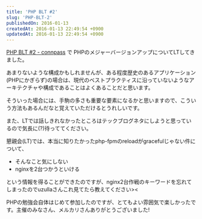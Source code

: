 ```yaml
---
title: 'PHP BLT #2'
slug: 'PHP-BLT-2'
publishedOn: 2016-01-13
createdAt: 2016-01-13 22:49:54 +0900
updatedAt: 2016-01-13 22:49:54 +0900
---
```

[PHP BLT #2 - connpass](https://phpblt.connpass.com/event/23974/) で PHPのメジャーバージョンアップについてLTしてきました。

<div style="max-width: 400px">
<script async class="speakerdeck-embed" data-id="be0e0421d7da4930801bb4cce11d8e88" data-ratio="1.33333333333333" src="//speakerdeck.com/assets/embed.js"></script>
</div>

あまりないような構成かもしれませんが、ある程度歴史のあるアプリケーション(PHPにかぎらず)の場合は、現代のベストプラクティスに沿っていないようなアーキテクチャや構成であることはよくあることだと思います。

そういった場合には、手駒の多さも重要な要素になるかと思いますので、こういう方法もあるんだなと覚えていただけるとうれしいです。

また、LTでは話しきれなかったところはテックブログネタにしようと思っているので気長に(?)待っててください。

懇親会(LT)では、本当に知りたかったphp-fpmのreloadがgracefulじゃない件について、

- そんなこと気にしない
- nginxを2台つかうといける

という情報を得ることができたのですが、nginx2台作戦のキーワードを忘れてしまったのでuzullaさんこれ見てたら教えてください><

PHPの勉強会自体はじめて参加したのですが、とてもよい雰囲気で楽しかったです。主催のみなさん、メルカリさんありがとうございました!
